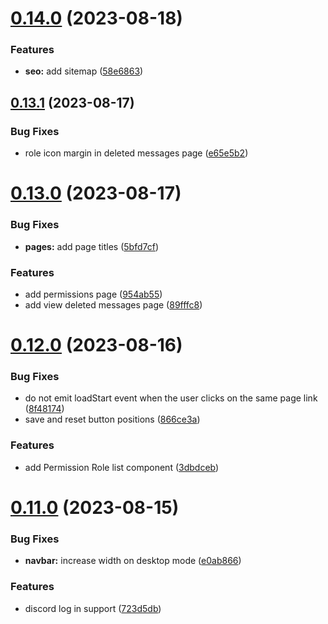 # [0.14.0](https://github.com/onesoft-sudo/sudobot-dashboard/compare/v0.13.1...v0.14.0) (2023-08-18)


### Features

* **seo:** add sitemap ([58e6863](https://github.com/onesoft-sudo/sudobot-dashboard/commit/58e68632489c36456e2495ed49e28d2836ac6174))



## [0.13.1](https://github.com/onesoft-sudo/sudobot-dashboard/compare/v0.13.0...v0.13.1) (2023-08-17)


### Bug Fixes

* role icon margin in deleted messages page ([e65e5b2](https://github.com/onesoft-sudo/sudobot-dashboard/commit/e65e5b2d1ed9ee08b225fed418382693037ea0ee))



# [0.13.0](https://github.com/onesoft-sudo/sudobot-dashboard/compare/v0.12.0...v0.13.0) (2023-08-17)


### Bug Fixes

* **pages:** add page titles ([5bfd7cf](https://github.com/onesoft-sudo/sudobot-dashboard/commit/5bfd7cf3db2c27b4a48f8ecbca4f142556a3e678))


### Features

* add permissions page ([954ab55](https://github.com/onesoft-sudo/sudobot-dashboard/commit/954ab552f607881969c5afd5b90989d545e05264))
* add view deleted messages page ([89fffc8](https://github.com/onesoft-sudo/sudobot-dashboard/commit/89fffc8c70f95f0da10850c9a7e3510af71dfe5d))



# [0.12.0](https://github.com/onesoft-sudo/sudobot-dashboard/compare/v0.11.0...v0.12.0) (2023-08-16)


### Bug Fixes

* do not emit loadStart event when the user clicks on the same page link ([8f48174](https://github.com/onesoft-sudo/sudobot-dashboard/commit/8f481743e0cc3fdb60011a95109f597785112250))
* save and reset button positions ([866ce3a](https://github.com/onesoft-sudo/sudobot-dashboard/commit/866ce3acd2af42ba649ef80b715bf82e97fcb388))


### Features

* add Permission Role list component ([3dbdceb](https://github.com/onesoft-sudo/sudobot-dashboard/commit/3dbdceb7adb3b5e5d5ed824e125235f0e630e890))



# [0.11.0](https://github.com/onesoft-sudo/sudobot-dashboard/compare/v0.10.0...v0.11.0) (2023-08-15)


### Bug Fixes

* **navbar:** increase width on desktop mode ([e0ab866](https://github.com/onesoft-sudo/sudobot-dashboard/commit/e0ab8665b1abcdb7e1a3a42630399d3b33cae8f2))


### Features

* discord log in support ([723d5db](https://github.com/onesoft-sudo/sudobot-dashboard/commit/723d5dba201e8b0f37a27f11c714eb90fbeeb9e3))



